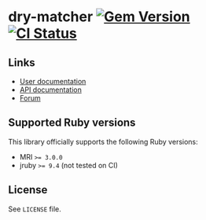 <!--- this file is synced from dry-rb/template-gem project -->
[gem]: https://rubygems.org/gems/dry-matcher
[actions]: https://github.com/dry-rb/dry-matcher/actions

# dry-matcher [![Gem Version](https://badge.fury.io/rb/dry-matcher.svg)][gem] [![CI Status](https://github.com/dry-rb/dry-matcher/workflows/ci/badge.svg)][actions]

## Links

* [User documentation](https://dry-rb.org/gems/dry-matcher)
* [API documentation](http://rubydoc.info/gems/dry-matcher)
* [Forum](https://discourse.dry-rb.org)

## Supported Ruby versions

This library officially supports the following Ruby versions:

* MRI `>= 3.0.0`
* jruby `>= 9.4` (not tested on CI)

## License

See `LICENSE` file.

